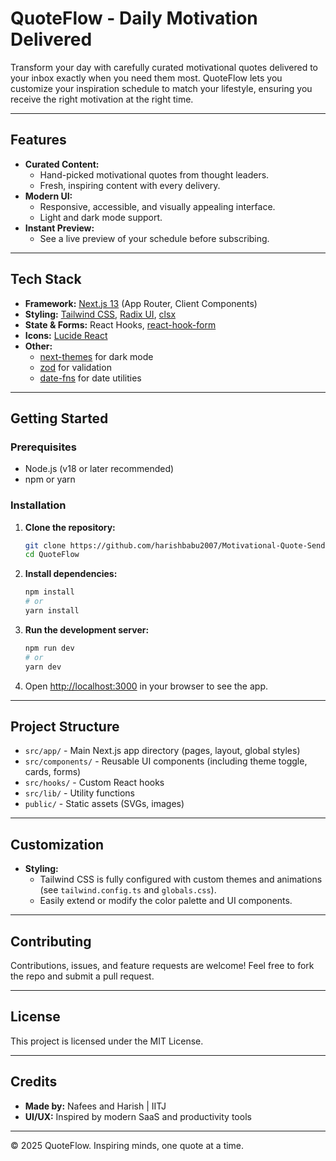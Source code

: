 # QuoteFlow - Daily Motivation Delivered

Transform your day with carefully curated motivational quotes delivered to your inbox exactly when you need them most. QuoteFlow lets you customize your inspiration schedule to match your lifestyle, ensuring you receive the right motivation at the right time.

---

##  Features
- **Curated Content:**
  - Hand-picked motivational quotes from thought leaders.
  - Fresh, inspiring content with every delivery.
- **Modern UI:**
  - Responsive, accessible, and visually appealing interface.
  - Light and dark mode support.
- **Instant Preview:**
  - See a live preview of your schedule before subscribing.

---

## Tech Stack

- **Framework:** [Next.js 13](https://nextjs.org/) (App Router, Client Components)
- **Styling:** [Tailwind CSS](https://tailwindcss.com/), [Radix UI](https://www.radix-ui.com/), [clsx](https://github.com/lukeed/clsx)
- **State & Forms:** React Hooks, [react-hook-form](https://react-hook-form.com/)
- **Icons:** [Lucide React](https://lucide.dev/)
- **Other:**
  - [next-themes](https://github.com/pacocoursey/next-themes) for dark mode
  - [zod](https://zod.dev/) for validation
  - [date-fns](https://date-fns.org/) for date utilities

---

## Getting Started

### Prerequisites
- Node.js (v18 or later recommended)
- npm or yarn

### Installation

1. **Clone the repository:**
   ```bash
   git clone https://github.com/harishbabu2007/Motivational-Quote-Sender-Develups.git
   cd QuoteFlow
   ```
2. **Install dependencies:**
   ```bash
   npm install
   # or
   yarn install
   ```
3. **Run the development server:**
   ```bash
   npm run dev
   # or
   yarn dev
   ```
4. Open [http://localhost:3000](http://localhost:3000) in your browser to see the app.

---

## Project Structure

- `src/app/` - Main Next.js app directory (pages, layout, global styles)
- `src/components/` - Reusable UI components (including theme toggle, cards, forms)
- `src/hooks/` - Custom React hooks
- `src/lib/` - Utility functions
- `public/` - Static assets (SVGs, images)

---

## Customization

- **Styling:**
  - Tailwind CSS is fully configured with custom themes and animations (see `tailwind.config.ts` and `globals.css`).
  - Easily extend or modify the color palette and UI components.

---

## Contributing

Contributions, issues, and feature requests are welcome! Feel free to fork the repo and submit a pull request.

---

## License

This project is licensed under the MIT License.

---

## Credits

- **Made by:** Nafees and Harish | IITJ
- **UI/UX:** Inspired by modern SaaS and productivity tools

---

© 2025 QuoteFlow. Inspiring minds, one quote at a time.

